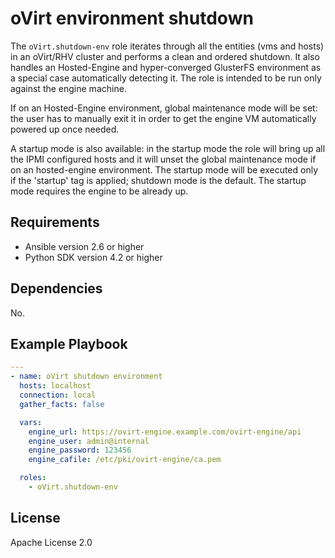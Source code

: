 oVirt environment shutdown
=========

The `oVirt.shutdown-env` role iterates through all the entities (vms and hosts) in an oVirt/RHV cluster and performs a clean and ordered shutdown.
It also handles an Hosted-Engine and hyper-converged GlusterFS environment as a special case automatically detecting it.
The role is intended to be run only against the engine machine.

If on an Hosted-Engine environment, global maintenance mode will be set:
the user has to manually exit it in order to get the engine VM automatically powered up once needed. 

A startup mode is also available:
in the startup mode the role will bring up all the IPMI configured hosts and it
will unset the global maintenance mode if on an hosted-engine environment.
The startup mode will be executed only if the 'startup' tag is applied; shutdown mode is the default.
The startup mode requires the engine to be already up.

Requirements
------------

 * Ansible version 2.6 or higher
 * Python SDK version 4.2 or higher

Dependencies
------------

No.

Example Playbook
----------------

```yaml
---
- name: oVirt shutdown environment
  hosts: localhost
  connection: local
  gather_facts: false

  vars:
    engine_url: https://ovirt-engine.example.com/ovirt-engine/api
    engine_user: admin@internal
    engine_password: 123456
    engine_cafile: /etc/pki/ovirt-engine/ca.pem

  roles:
    - oVirt.shutdown-env
```

License
-------

Apache License 2.0
